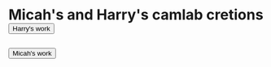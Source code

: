 <html>

<head>
  <link rel="stylesheet" href="style2.css">
  
  <h1>Micah's and Harry's camlab cretions 
  
<head>

<body>
<a href="./page2.html"><button>Harry's work</button></a>


<a href="./page3.html"><button>Micah's work</button></a>


<body>








<html>




